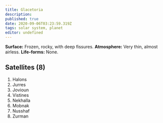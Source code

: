```yaml
---
title: Glacetoria
description: 
published: true
date: 2020-09-06T03:23:59.319Z
tags: solar system, planet
editor: undefined
---
```


**Surface:** Frozen, rocky, with deep fissures.
**Atmosphere:** Very thin, almost airless.
**Life-forms:** None.

## Satellites (8)

1. Halons
2. Jurres
3. Jovioun
4. Vistines
5. Nekhalla
6. Mobnak
7. Nusshaf
8. Zurman